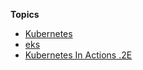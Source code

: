 
**Topics**
- [Kubernetes](articles/k8s)
- [eks](articles/eks)
- [Kubernetes In Actions .2E](articles/doc_k_in_actions)